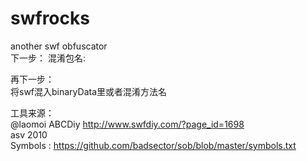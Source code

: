 swfrocks
========

another swf obfuscator   
下一步：  混淆包名:  

再下一步：  
将swf混入binaryData里或者混淆方法名 


工具来源：  
@laomoi    ABCDiy http://www.swfdiy.com/?page_id=1698  
asv 2010  
Symbols : https://github.com/badsector/sob/blob/master/symbols.txt
